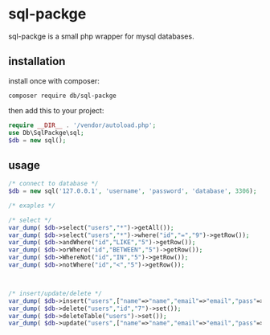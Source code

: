 # sql-packge

sql-packge is a small php wrapper for mysql databases.

## installation

install once with composer:

```
composer require db/sql-packge
```

then add this to your project:

```php
require __DIR__ . '/vendor/autoload.php';
use Db\SqlPackge\sql;
$db = new sql();
```

## usage

```php
/* connect to database */
$db = new sql('127.0.0.1', 'username', 'password', 'database', 3306);

/* exaples */

/* select */
var_dump( $db->select("users","*")->getAll());
var_dump( $db->select("users","*")->where("id","=","9")->getRow());
var_dump( $db->andWhere("id","LIKE","5")->getRow());
var_dump( $db->orWhere("id","BETWEEN","5")->getRow());
var_dump( $db->WhereNot("id","IN","5")->getRow());
var_dump( $db->notWhere("id","<","5")->getRow());



/* insert/update/delete */
var_dump( $db->insert("users",["name"=>"name","email"=>"email","pass"=>"pass"])->set());
var_dump( $db->delete("users","id","7")->set());
var_dump( $db->deleteTable("users")->set());
var_dump( $db->update("users",["name"=>"name","email"=>"email","pass"=>"pass"] , "id = 15")->set());;






